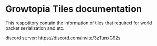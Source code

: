 # Growtopia Tiles documentation
This respotitory contain the information of tiles that required for world packet serialization and etc.

discord server: https://discord.com/invite/3zTunxG92s
